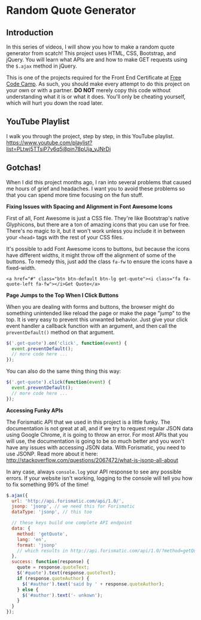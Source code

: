 # Random Quote Generator

## Introduction

In this series of videos, I will show you how to make a random quote generator from scatch! This project uses HTML, CSS, Bootstrap, and jQuery. You will learn what APIs are and how to make GET requests using the `$.ajax` method in jQuery.

This is one of the projects required for the Front End Certificate at [Free Code Camp](http://freecodecamp.com). As such, you should make every attempt to do this project on your own or with a partner. **DO NOT** merely copy this code without understanding what it is or what it does. You'll only be cheating yourself, which will hurt you down the road later.

## YouTube Playlist

I walk you through the project, step by step, in this YouTube playlist. https://www.youtube.com/playlist?list=PLtwj5TTsiP7v6q5j8pin78pUja_yJNrDi

## Gotchas!

When I did this project months ago, I ran into several problems that caused me hours of grief and headaches. I want you to avoid these problems so that you can spend more time focusing on the fun stuff.

**Fixing Issues with Spacing and Alignment in Font Awesome Icons**

First of all, Font Awesome is just a CSS file. They're like Bootstrap's native Glyphicons, but there are a ton of amazing icons that you can use for free. There's no magic to it, but it won't work unless you include it in between your `<head>` tags with the rest of your CSS files.

It's possible to add Font Awesome icons to buttons, but because the icons have different widths, it might throw off the alignment of some of the buttons. To remedy this, just add the class `fa-fw` to ensure the icons have a fixed-width.

`<a href="#" class="btn btn-default btn-lg get-quote"><i class="fa fa-quote-left fa-fw"></i>Get Quote</a>`

**Page Jumps to the Top When I Click Buttons**

When you are dealing with forms and buttons, the browser might do something unintended like reload the page or make the page "jump" to the top. It is very easy to prevent this unwanted behavior. Just give your click event handler a callback function with an argument, and then call the `preventDefault()` method on that argument.

``` javascript
$('.get-quote').on('click', function(event) {
  event.preventDefault();
  // more code here ...
});
```

You can also do the same thing thing this way:

``` javascript
$('.get-quote').click(function(event) {
  event.preventDefault();
  // more code here ...
});
```

**Accessing Funky APIs**

The Forismatic API that we used in this project is a little funky. The documentation is not great at all, and if we try to request regular JSON data using Google Chrome, it is going to throw an error. For most APIs that you will use, the documentation is going to be so much better and you won't have any issues with accessing JSON data. With Forismatic, you need to use JSONP. Read more about it here: http://stackoverflow.com/questions/2067472/what-is-jsonp-all-about

In any case, always `console.log` your API response to see any possible errors. If your website isn't working, logging to the console will tell you how to fix something 99% of the time!

``` javascript
$.ajax({
  url: 'http://api.forismatic.com/api/1.0/',
  jsonp: 'jsonp', // we need this for Forismatic
  dataType: 'jsonp', // this too

  // these keys build one complete API endpoint
  data: {
    method: 'getQuote',
    lang: 'en',
    format: 'jsonp'
    // which results in http://api.forismatic.com/api/1.0/?method=getQuote&lang=en&format=jsonp
  },
  success: function(response) {
    quote = response.quoteText;
    $('#quote').text(response.quoteText);
    if (response.quoteAuthor) {
      $('#author').text('said by ' + response.quoteAuthor);
    } else {
      $('#author').text('- unkown');
    }
  }
});
```

